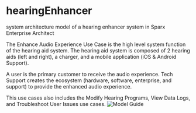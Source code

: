 # hearingEnhancer
system architecture model of a hearing enhancer system in Sparx Enterprise Architect

The Enhance Audio Experience Use Case is the high level system function of the hearing aid system. The hearing aid system is composed of 2 hearing aids (left and right), a charger, and a mobile application (iOS & Android Support). 

A user is the primary customer to receive the audio experience. Tech Support creates the ecosystem (hardware, software, enterprise, and support) to provide the enhanced audio experience. 

This use cases also includes the Modify Hearing Programs, View Data Logs, and Troubleshoot User Issues use cases. ![Model Guide](https://github.com/bff89/hearingEnhancer/assets/161901289/38ee749b-9c54-4037-be69-8794c3193441)
